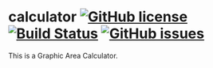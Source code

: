 # calculator   [![GitHub license](https://img.shields.io/github/license/SuperSystemStudio/calculator.svg)](https://github.com/SuperSystemStudio/calculator/blob/master/LICENSE)   [![Build Status](https://travis-ci.com/SuperSystemStudio/calculator.svg?branch=master)](https://travis-ci.com/SuperSystemStudio/calculator)   [![GitHub issues](https://img.shields.io/github/issues/SuperSystemStudio/calculator.svg)](https://github.com/SuperSystemStudio/calculator/issues)
This is a Graphic Area Calculator.
